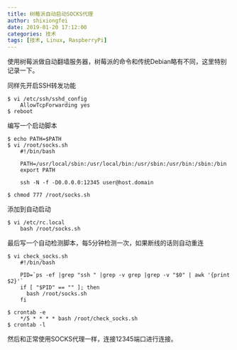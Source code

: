 ```yaml
---
title: 树莓派自动启动SOCKS代理
author: shixiongfei
date: 2019-01-20 17:12:00
categories: 技术
tags: [技术, Linux, RaspberryPi]
---
```


使用树莓派做自动翻墙服务器，树莓派的命令和传统Debian略有不同，这里特别记录一下。

同样先开启SSH转发功能

```shell
$ vi /etc/ssh/sshd_config
    AllowTcpForwarding yes
$ reboot
```

编写一个启动脚本

```shell
$ echo PATH=$PATH
$ vi /root/socks.sh
    #!/bin/bash

    PATH=/usr/local/sbin:/usr/local/bin:/usr/sbin:/usr/bin:/sbin:/bin
    export PATH

    ssh -N -f -D0.0.0.0:12345 user@host.domain

$ chmod 777 /root/socks.sh
```

添加到自动启动

```shell
$ vi /etc/rc.local
    bash /root/socks.sh
```

最后写一个自动检测脚本，每5分钟检测一次，如果断线的话则自动重连

```shell
$ vi check_socks.sh
    #!/bin/bash

    PID=`ps -ef |grep "ssh " |grep -v grep |grep -v "$0" | awk '{print $2}'`
    if [ "$PID" == "" ]; then
      bash /root/socks.sh
    fi

$ crontab -e
    */5 * * * * bash /root/check_socks.sh
$ crontab -l
```

然后和正常使用SOCKS代理一样，连接12345端口进行连接。
